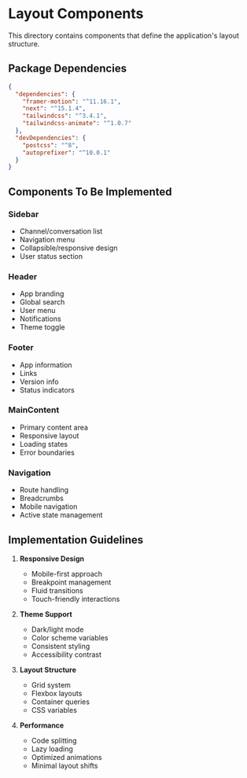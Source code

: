 # Layout Components

This directory contains components that define the application's layout structure.

## Package Dependencies

```json
{
  "dependencies": {
    "framer-motion": "^11.16.1",
    "next": "^15.1.4",
    "tailwindcss": "^3.4.1",
    "tailwindcss-animate": "^1.0.7"
  },
  "devDependencies": {
    "postcss": "^8",
    "autoprefixer": "^10.0.1"
  }
}
```

## Components To Be Implemented

### Sidebar

- Channel/conversation list
- Navigation menu
- Collapsible/responsive design
- User status section

### Header

- App branding
- Global search
- User menu
- Notifications
- Theme toggle

### Footer

- App information
- Links
- Version info
- Status indicators

### MainContent

- Primary content area
- Responsive layout
- Loading states
- Error boundaries

### Navigation

- Route handling
- Breadcrumbs
- Mobile navigation
- Active state management

## Implementation Guidelines

1. **Responsive Design**

   - Mobile-first approach
   - Breakpoint management
   - Fluid transitions
   - Touch-friendly interactions

2. **Theme Support**

   - Dark/light mode
   - Color scheme variables
   - Consistent styling
   - Accessibility contrast

3. **Layout Structure**

   - Grid system
   - Flexbox layouts
   - Container queries
   - CSS variables

4. **Performance**
   - Code splitting
   - Lazy loading
   - Optimized animations
   - Minimal layout shifts
